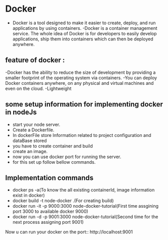# Docker

  - Docker is a tool designed to make it easier to create, deploy, and run applications by using containers.
  -Docker is a container management service. The whole idea of Docker is for developers to easily develop applications, ship them into containers which can then be deployed anywhere.

## feature of docker :

-Docker has the ability to reduce the size of development by providing a smaller footprint of the operating system via containers.
-You can deploy Docker containers anywhere, on any physical and virtual machines and even on the cloud.
-Lightweight

## some setup information for implementing docker in nodeJs

- start your node server.
- Create a Dockerfile.
- In dockerFile store Information related to project configuration and dataBase stored
- you have to create container and build
- create an image.
- now you can use docker port for running the server.
- for this set up follow bellow commands.

## Implementation commands

- docker ps -a(To know the all existing containerId, image information exist in docker)
- docker build -t node-docker .(For creating build)
- docker run -it -p 9000:3000 node-docker-tutorial(First time assgining port 3000 to available docker 9000)
- docker run -d -p 9001:3000 node-docker-tutorial(Second time for the next process assigning port 9001)

Now u can run your docker on the port:: http://localhost:9001
